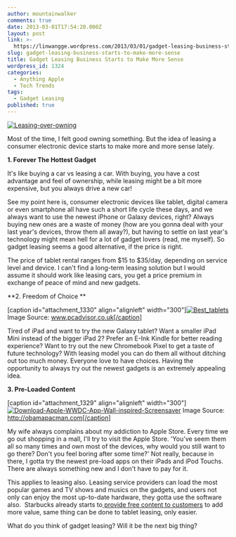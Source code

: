 ```yaml
---
author: mountainwalker
comments: true
date: 2013-03-01T17:54:20.000Z
layout: post
link: >-
  https://linwangge.wordpress.com/2013/03/01/gadget-leasing-business-starts-to-make-more-sense/
slug: gadget-leasing-business-starts-to-make-more-sense
title: Gadget Leasing Business Starts to Make More Sense
wordpress_id: 1324
categories:
  - Anything Apple
  - Tech Trends
tags:
  - Gadget Leasing
published: true
---
```


[![Leasing-over-owning](http://linwangge.files.wordpress.com/2013/03/leasing-over-owning.png)](http://linwangge.files.wordpress.com/2013/03/leasing-over-owning.png)

Most of the time, I felt good owning something. But the idea of leasing a consumer electronic device starts to make more and more sense lately.

**1. Forever The Hottest Gadget**

It's like buying a car vs leasing a car. With buying, you have a cost advantage and feel of ownership, while leasing might be a bit more expensive, but you always drive a new car!

See my point here is, consumer electronic devices like tablet, digital camera or even smartphone all have such a short life cycle these days, and we always want to use the newest iPhone or Galaxy devices, right? Always buying new ones are a waste of money (how are you gonna deal with your last year's devices, throw them all away?), but having to settle on last year's technology might mean hell for a lot of gadget lovers (read, me myself). So gadget leasing seems a good alternative, if the price is right.

The price of tablet rental ranges from $15 to $35/day, depending on service level and device. I can't find a long-term leasing solution but I would assume it should work like leasing cars, you get a price premium in exchange of peace of mind and new gadgets.

**2. Freedom of Choice **

[caption id="attachment_1330" align="alignleft" width="300"][![Best_tablets](http://linwangge.files.wordpress.com/2013/03/best_tablets.jpg?w=300)](http://linwangge.files.wordpress.com/2013/03/best_tablets.jpg) Image Source: www.pcadvisor.co.uk[/caption]

Tired of iPad and want to try the new Galaxy tablet? Want a smaller iPad Mini instead of the bigger iPad 2? Prefer an E-Ink Kindle for better reading experience? Want to try out the new Chromebook Pixel to get a taste of future technology? With leasing model you can do them all without ditching out too much money. Everyone love to have choices. Having the opportunity to always try out the newest gadgets is an extremely appealing idea.

**3. Pre-Loaded Content**

[caption id="attachment_1329" align="alignleft" width="300"][![Download-Apple-WWDC-App-Wall-inspired-Screensaver](http://linwangge.files.wordpress.com/2013/03/download-apple-wwdc-app-wall-inspired-screensaver.jpg?w=300)](http://linwangge.files.wordpress.com/2013/03/download-apple-wwdc-app-wall-inspired-screensaver.jpg) Image Source: http://obamapacman.com[/caption]

My wife always complains about my addiction to Apple Store. Every time we go out shopping in a mall, I'll try to visit the Apple Store. 'You've seem them all so many times and own most of the devices, why would you still want to go there? Don't you feel boring after some time?' Not really, because in there, I gotta try the newest pre-load apps on their iPads and iPod Touchs. There are always something new and I don't have to pay for it.

This applies to leasing also. Leasing service providers can load the most popular games and TV shows and musics on the gadgets, and users not only can enjoy the most up-to-date hardware, they gotta use the software also.  Starbucks already starts to[ provide free content to customers](http://www.starbucks.com/coffeehouse/wireless-internet/starbucks-digital-network) to add more value, same thing can be done to tablet leasing, only easier.



What do you think of gadget leasing? Will it be the next big thing?
